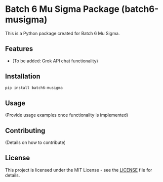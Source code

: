 # Batch 6 Mu Sigma Package (batch6-musigma)

This is a Python package created for Batch 6 Mu Sigma.

## Features

*   (To be added: Grok API chat functionality)

## Installation

```bash
pip install batch6-musigma
```

## Usage

(Provide usage examples once functionality is implemented)

## Contributing

(Details on how to contribute)

## License

This project is licensed under the MIT License - see the [LICENSE](LICENSE) file for details.
